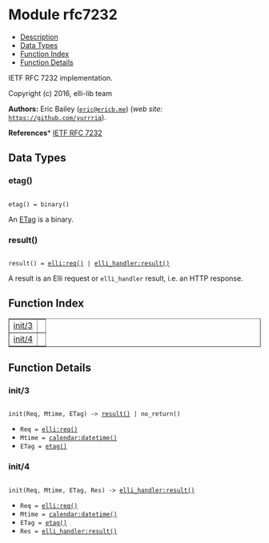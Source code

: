

# Module rfc7232 #
* [Description](#description)
* [Data Types](#types)
* [Function Index](#index)
* [Function Details](#functions)

IETF RFC 7232 implementation.

Copyright (c) 2016, elli-lib team

__Authors:__ Eric Bailey ([`eric@ericb.me`](mailto:eric@ericb.me)) (_web site:_ [`https://github.com/yurrriq`](https://github.com/yurrriq)).

__References__* [IETF RFC 7232](https://tools.ietf.org.md/rfc7232)

<a name="types"></a>

## Data Types ##




### <a name="type-etag">etag()</a> ###


<pre><code>
etag() = binary()
</code></pre>

An [ETag](https://tools.ietf.org.md/rfc7232#section-2.3) is a
binary.



### <a name="type-result">result()</a> ###


<pre><code>
result() = <a href="http://raw.github.com/elli-lib/elli/develop/doc/elli.md#type-req">elli:req()</a> | <a href="http://raw.github.com/elli-lib/elli/develop/doc/elli_handler.md#type-result">elli_handler:result()</a>
</code></pre>

A result is an Elli request or `elli_handler` result, i.e. an HTTP response.

<a name="index"></a>

## Function Index ##


<table width="100%" border="1" cellspacing="0" cellpadding="2" summary="function index"><tr><td valign="top"><a href="#init-3">init/3</a></td><td></td></tr><tr><td valign="top"><a href="#init-4">init/4</a></td><td></td></tr></table>


<a name="functions"></a>

## Function Details ##

<a name="init-3"></a>

### init/3 ###

<pre><code>
init(Req, Mtime, ETag) -&gt; <a href="#type-result">result()</a> | no_return()
</code></pre>

<ul class="definitions"><li><code>Req = <a href="http://raw.github.com/elli-lib/elli/develop/doc/elli.md#type-req">elli:req()</a></code></li><li><code>Mtime = <a href="calendar.md#type-datetime">calendar:datetime()</a></code></li><li><code>ETag = <a href="#type-etag">etag()</a></code></li></ul>

<a name="init-4"></a>

### init/4 ###

<pre><code>
init(Req, Mtime, ETag, Res) -&gt; <a href="http://raw.github.com/elli-lib/elli/develop/doc/elli_handler.md#type-result">elli_handler:result()</a>
</code></pre>

<ul class="definitions"><li><code>Req = <a href="http://raw.github.com/elli-lib/elli/develop/doc/elli.md#type-req">elli:req()</a></code></li><li><code>Mtime = <a href="calendar.md#type-datetime">calendar:datetime()</a></code></li><li><code>ETag = <a href="#type-etag">etag()</a></code></li><li><code>Res = <a href="http://raw.github.com/elli-lib/elli/develop/doc/elli_handler.md#type-result">elli_handler:result()</a></code></li></ul>

